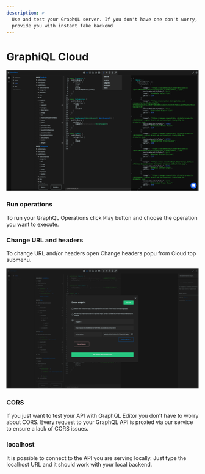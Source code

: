 ```yaml
---
description: >-
  Use and test your GraphQL server. If you don't have one don't worry, we
  provide you with instant fake backend
---
```


# GraphiQL Cloud

![](<../../.gitbook/assets/image (1) (1) (1).png>)

### Run operations

To run your GraphQL Operations click Play button and choose the operation you want to execute.

### Change URL and headers

To change URL and/or headers open Change headers popu from Cloud top submenu.

![](<../../.gitbook/assets/image (9) (1) (1).png>)

### CORS

If you just want to test your API with GraphQL Editor you don't have to worry about CORS. Every request to your GraphQL API is proxied via our service to ensure a lack of CORS issues.

### localhost

It is possible to connect to the API you are serving locally. Just type the localhost URL and it should work with your local backend.
